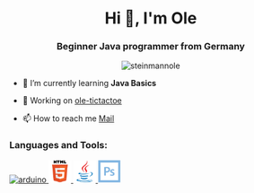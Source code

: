 <h1 align="center">Hi 👋, I'm Ole</h1>
<h3 align="center">Beginner Java programmer from Germany</h3>

<p align="center"> <img src="https://komarev.com/ghpvc/?username=steinmannole&label=Profile%20views&color=0e75b6&style=flat-square" alt="steinmannole" /> </p>

- 🌱 I’m currently learning **Java Basics**

- 🔭 Working on [ole-tictactoe](https://github.com/steinmannole/ole-tictactoe)

- 📫 How to reach me [Mail](ole.steinmann@msg-david.de)

<h3 align="left">Languages and Tools:</h3>
<p align="left"> <a href="https://www.arduino.cc/" target="_blank"> <img src="https://cdn.worldvectorlogo.com/logos/arduino-1.svg" alt="arduino" width="40" height="40"/> </a> <a href="https://www.w3.org/html/" target="_blank"> <img src="https://raw.githubusercontent.com/devicons/devicon/master/icons/html5/html5-original-wordmark.svg" alt="html5" width="40" height="40"/> </a> <a href="https://www.java.com" target="_blank"> <img src="https://raw.githubusercontent.com/devicons/devicon/master/icons/java/java-original.svg" alt="java" width="40" height="40"/> </a> <a href="https://www.photoshop.com/en" target="_blank"> <img src="https://raw.githubusercontent.com/devicons/devicon/master/icons/photoshop/photoshop-line.svg" alt="photoshop" width="40" height="40"/> </a> </p>
